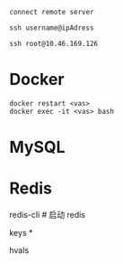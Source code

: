 ```shell
connect remote server

ssh username@ipAdress

ssh root@10.46.169.126
```



# Docker

```shell
docker restart <vas>
docker exec -it <vas> bash
```





# MySQL





# Redis

redis-cli			# 启动 redis



keys *

hvals <key>
